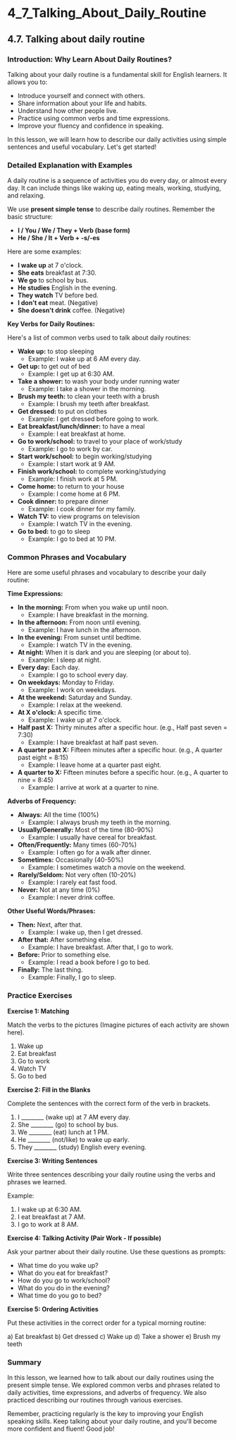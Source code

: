 # 4_7_Talking_About_Daily_Routine

## 4.7. Talking about daily routine

### Introduction: Why Learn About Daily Routines?

Talking about your daily routine is a fundamental skill for English learners. It allows you to:

*   Introduce yourself and connect with others.
*   Share information about your life and habits.
*   Understand how other people live.
*   Practice using common verbs and time expressions.
*   Improve your fluency and confidence in speaking.

In this lesson, we will learn how to describe our daily activities using simple sentences and useful vocabulary. Let's get started!

### Detailed Explanation with Examples

A daily routine is a sequence of activities you do every day, or almost every day. It can include things like waking up, eating meals, working, studying, and relaxing.

We use **present simple tense** to describe daily routines. Remember the basic structure:

*   **I / You / We / They + Verb (base form)**
*   **He / She / It + Verb + -s/-es**

Here are some examples:

*   **I wake up** at 7 o'clock.
*   **She eats** breakfast at 7:30.
*   **We go** to school by bus.
*   **He studies** English in the evening.
*   **They watch** TV before bed.
*   **I don't eat** meat. (Negative)
*   **She doesn't drink** coffee. (Negative)

**Key Verbs for Daily Routines:**

Here's a list of common verbs used to talk about daily routines:

*   **Wake up:** to stop sleeping
    *   Example: I wake up at 6 AM every day.
*   **Get up:** to get out of bed
    *   Example: I get up at 6:30 AM.
*   **Take a shower:** to wash your body under running water
    *   Example: I take a shower in the morning.
*   **Brush my teeth:** to clean your teeth with a brush
    *   Example: I brush my teeth after breakfast.
*   **Get dressed:** to put on clothes
    *   Example: I get dressed before going to work.
*   **Eat breakfast/lunch/dinner:** to have a meal
    *   Example: I eat breakfast at home.
*   **Go to work/school:** to travel to your place of work/study
    *   Example: I go to work by car.
*   **Start work/school:** to begin working/studying
    *   Example: I start work at 9 AM.
*   **Finish work/school:** to complete working/studying
    *   Example: I finish work at 5 PM.
*   **Come home:** to return to your house
    *   Example: I come home at 6 PM.
*   **Cook dinner:** to prepare dinner
    *   Example: I cook dinner for my family.
*   **Watch TV:** to view programs on television
    *   Example: I watch TV in the evening.
*   **Go to bed:** to go to sleep
    *   Example: I go to bed at 10 PM.

### Common Phrases and Vocabulary

Here are some useful phrases and vocabulary to describe your daily routine:

**Time Expressions:**

*   **In the morning:** From when you wake up until noon.
    *   Example: I have breakfast in the morning.
*   **In the afternoon:** From noon until evening.
    *   Example: I have lunch in the afternoon.
*   **In the evening:** From sunset until bedtime.
    *   Example: I watch TV in the evening.
*   **At night:** When it is dark and you are sleeping (or about to).
    *   Example: I sleep at night.
*   **Every day:** Each day.
    *   Example: I go to school every day.
*   **On weekdays:** Monday to Friday.
    *   Example: I work on weekdays.
*   **At the weekend:** Saturday and Sunday.
    *   Example: I relax at the weekend.
*   **At X o'clock:** A specific time.
    *   Example: I wake up at 7 o'clock.
*   **Half past X:** Thirty minutes after a specific hour. (e.g., Half past seven = 7:30)
    *   Example: I have breakfast at half past seven.
*   **A quarter past X:** Fifteen minutes after a specific hour. (e.g., A quarter past eight = 8:15)
    *   Example: I leave home at a quarter past eight.
*   **A quarter to X:** Fifteen minutes before a specific hour. (e.g., A quarter to nine = 8:45)
    *   Example: I arrive at work at a quarter to nine.

**Adverbs of Frequency:**

*   **Always:** All the time (100%)
    *   Example: I always brush my teeth in the morning.
*   **Usually/Generally:** Most of the time (80-90%)
    *   Example: I usually have cereal for breakfast.
*   **Often/Frequently:** Many times (60-70%)
    *   Example: I often go for a walk after dinner.
*   **Sometimes:** Occasionally (40-50%)
    *   Example: I sometimes watch a movie on the weekend.
*   **Rarely/Seldom:** Not very often (10-20%)
    *   Example: I rarely eat fast food.
*   **Never:** Not at any time (0%)
    *   Example: I never drink coffee.

**Other Useful Words/Phrases:**

*   **Then:** Next, after that.
    *   Example: I wake up, then I get dressed.
*   **After that:** After something else.
    *   Example: I have breakfast. After that, I go to work.
*   **Before:** Prior to something else.
    *   Example: I read a book before I go to bed.
*   **Finally:** The last thing.
    *   Example: Finally, I go to sleep.

### Practice Exercises

**Exercise 1: Matching**

Match the verbs to the pictures (Imagine pictures of each activity are shown here).

1.  Wake up
2.  Eat breakfast
3.  Go to work
4.  Watch TV
5.  Go to bed

**Exercise 2: Fill in the Blanks**

Complete the sentences with the correct form of the verb in brackets.

1.  I ________ (wake up) at 7 AM every day.
2.  She ________ (go) to school by bus.
3.  We ________ (eat) lunch at 1 PM.
4.  He ________ (not/like) to wake up early.
5.  They ________ (study) English every evening.

**Exercise 3: Writing Sentences**

Write three sentences describing your daily routine using the verbs and phrases we learned.

Example:

1.  I wake up at 6:30 AM.
2.  I eat breakfast at 7 AM.
3.  I go to work at 8 AM.

**Exercise 4: Talking Activity (Pair Work - If possible)**

Ask your partner about their daily routine. Use these questions as prompts:

*   What time do you wake up?
*   What do you eat for breakfast?
*   How do you go to work/school?
*   What do you do in the evening?
*   What time do you go to bed?

**Exercise 5: Ordering Activities**

Put these activities in the correct order for a typical morning routine:

a) Eat breakfast
b) Get dressed
c) Wake up
d) Take a shower
e) Brush my teeth

### Summary

In this lesson, we learned how to talk about our daily routines using the present simple tense. We explored common verbs and phrases related to daily activities, time expressions, and adverbs of frequency. We also practiced describing our routines through various exercises.

Remember, practicing regularly is the key to improving your English speaking skills. Keep talking about your daily routine, and you'll become more confident and fluent! Good job!
